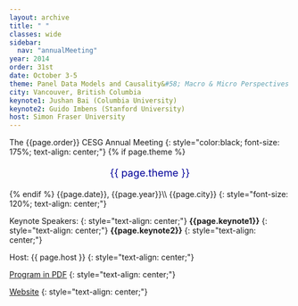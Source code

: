 ```yaml
---
layout: archive
title: " "
classes: wide
sidebar:
  nav: "annualMeeting"
year: 2014
order: 31st
date: October 3-5
theme: Panel Data Models and Causality&#58; Macro & Micro Perspectives
city: Vancouver, British Columbia
keynote1: Jushan Bai (Columbia University)
keynote2: Guido Imbens (Stanford University)
host: Simon Fraser University  
---
```


The {{page.order}} CESG Annual Meeting
{: style="color:black; font-size: 175%; text-align: center;"}
{% if page.theme %}
<p style="font-size:130%; text-align:center; color:#000099">{{ page.theme }}</p>
{% endif %}
{{page.date}}, {{page.year}}\\
{{page.city}}
{: style="font-size: 120%; text-align: center;"}

 Keynote Speakers: 
{: style="text-align: center;"}
**{{page.keynote1}}**
{: style="text-align: center;"}
**{{page.keynote2}}** 
{: style="text-align: center;"}

Host: {{ page.host }}
{: style="text-align: center;"}

[Program in PDF](/assets/pdf/cesg-program-{{page.year}}.pdf)
{: style="text-align: center;"}

<a href="https://www.sfu.ca/cesg.html/" target="_blank">Website</a>
{: style="text-align: center;"}
